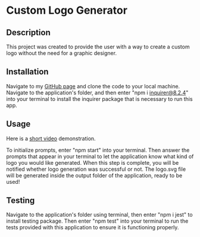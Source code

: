 # Custom Logo Generator

## Description

This project was created to provide the user with a way to create a custom logo without the need for a graphic designer.

## Installation

Navigate to my [GitHub page](https://github.com/jnc444xd/custom-logo-generator) and clone the code to your local machine. Navigate to the application's folder, and then enter "npm i inquirer@8.2.4" into your terminal to install the inquirer package that is necessary to run this app.

## Usage

Here is a [short video](https://watch.screencastify.com/v/nbN9IEVLsfQb8ylp2qRB) demonstration.

To initialize prompts, enter "npm start" into your terminal. Then answer the prompts that appear in your terminal to let the application know what kind of logo you would like generated. When this step is complete, you will be notified whether logo generation was successful or not. The logo.svg file will be generated inside the output folder of the application, ready to be used!

## Testing

Navigate to the application's folder using terminal, then enter "npm i jest" to install testing package. Then enter "npm test" into your terminal to run the tests provided with this application to ensure it is functioning properly.

